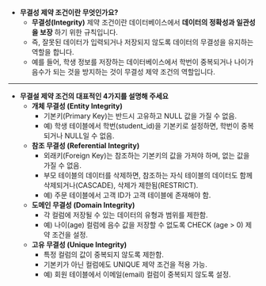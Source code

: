 - **무결성 제약 조건이란 무엇인가요?**
  - **무결성(Integrity)** 제약 조건이란 데이터베이스에서 **데이터의 정확성과 일관성을 보장** 하기 위한 규칙입니다. 
  - 즉, 잘못된 데이터가 입력되거나 저장되지 않도록 데이터의 무결성을 유지하는 역할을 합니다. 
  - 예를 들어, 학생 정보를 저장하는 데이터베이스에서 학번이 중복되거나 나이가 음수가 되는 것을 방지하는 것이 무결성 제약 조건의 역할입니다.

-----
- **무결설 제약 조건의 대표적인 4가지를 설명해 주세요**
  - **개체 무결성 (Entity Integrity)**
    - 기본키(Primary Key)는 반드시 고유하고 NULL 값을 가질 수 없음. 
    - 예) 학생 테이블에서 학번(student_id)을 기본키로 설정하면, 학번이 중복되거나 NULL일 수 없음.
  - **참조 무결성 (Referential Integrity)**
    - 외래키(Foreign Key)는 참조하는 기본키의 값을 가져야 하며, 없는 값을 가질 수 없음. 
    - 부모 테이블의 데이터를 삭제하면, 참조하는 자식 테이블의 데이터도 함께 삭제되거나(CASCADE), 삭제가 제한됨(RESTRICT). 
    - 예) 주문 테이블에서 고객 ID가 고객 테이블에 존재해야 함.
  - **도메인 무결성 (Domain Integrity)**
    - 각 컬럼에 저장될 수 있는 데이터의 유형과 범위를 제한함.  
    - 예) 나이(age) 컬럼에 음수 값을 저장할 수 없도록 CHECK (age > 0) 제약 조건을 설정.
  - **고유 무결성 (Unique Integrity)**
    - 특정 컬럼의 값이 중복되지 않도록 제한함. 
    - 기본키가 아닌 컬럼에도 UNIQUE 제약 조건을 적용 가능. 
    - 예) 회원 테이블에서 이메일(email) 컬럼이 중복되지 않도록 설정.